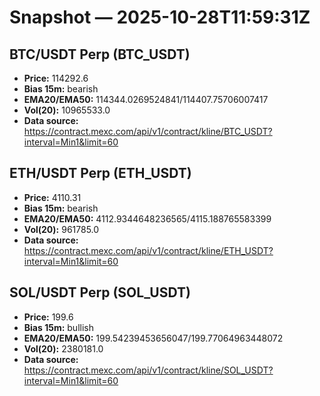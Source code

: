 # Snapshot — 2025-10-28T11:59:31Z

## BTC/USDT Perp (BTC_USDT)
- **Price:** 114292.6
- **Bias 15m:** bearish
- **EMA20/EMA50:** 114344.0269524841/114407.75706007417
- **Vol(20):** 10965533.0
- **Data source:** https://contract.mexc.com/api/v1/contract/kline/BTC_USDT?interval=Min1&limit=60

## ETH/USDT Perp (ETH_USDT)
- **Price:** 4110.31
- **Bias 15m:** bearish
- **EMA20/EMA50:** 4112.9344648236565/4115.188765583399
- **Vol(20):** 961785.0
- **Data source:** https://contract.mexc.com/api/v1/contract/kline/ETH_USDT?interval=Min1&limit=60

## SOL/USDT Perp (SOL_USDT)
- **Price:** 199.6
- **Bias 15m:** bullish
- **EMA20/EMA50:** 199.54239453656047/199.77064963448072
- **Vol(20):** 2380181.0
- **Data source:** https://contract.mexc.com/api/v1/contract/kline/SOL_USDT?interval=Min1&limit=60
